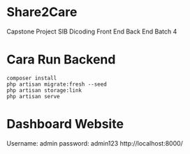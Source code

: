 # Share2Care

Capstone Project SIB Dicoding Front End Back End Batch 4

# Cara Run Backend

```
composer install
php artisan migrate:fresh --seed
php artisan storage:link
php artisan serve
```

# Dashboard Website

Username: admin
password: admin123
http://localhost:8000/
